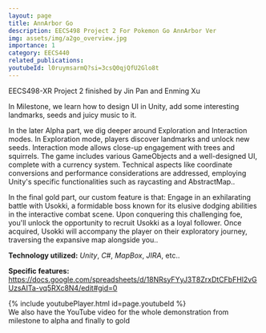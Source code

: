 ```yaml
---
layout: page
title: AnnArbor Go
description: EECS498 Project 2 For Pokemon Go AnnArbor Ver
img: assets/img/a2go_overview.jpg
importance: 1
category: EECS440
related_publications:
youtubeId: l0ruymsarmQ?si=3csQ0qjQfU2Glo8t
---
```


EECS498-XR Project 2 finished by Jin Pan and Enming Xu

In Milestone, we learn how to design UI in Unity, add some interesting landmarks, seeds and juicy music to it.

In the later Alpha part, we dig deeper around Exploration and Interaction modes. In Exploration mode, players discover landmarks and unlock new seeds. Interaction mode allows close-up engagement with trees and squirrels. The game includes various GameObjects and a well-designed UI, complete with a currency system. Technical aspects like coordinate conversions and performance considerations are addressed, employing Unity's specific functionalities such as raycasting and AbstractMap..

In the final gold part, our custom feature is that: Engage in an exhilarating battle with Usokki, a formidable boss known for its elusive dodging abilities in the interactive combat scene. Upon conquering this challenging foe, you'll unlock the opportunity to recruit Usokki as a loyal follower. Once acquired, Usokki will accompany the player on their exploratory journey, traversing the expansive map alongside you..

**Technology utilized:** *Unity*, *C#*, *MapBox*, *JIRA*, etc..

**Specific features:** https://docs.google.com/spreadsheets/d/18NRsyFYyJ3T8ZrxDtCFbFHl2vGUzsAITa-vq5RXc8N4/edit#gid=0

<div class="row">
    <div class="col-sm mt-3 mt-md-0">
    {% include youtubePlayer.html id=page.youtubeId %}
    </div>
</div>
<div class="caption">
    We also have the YouTube video for the whole demonstration from milestone to alpha and finally to gold
</div>





